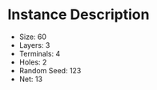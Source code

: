 # Instance Description

* Size: 60
* Layers: 3
* Terminals: 4
* Holes: 2
* Random Seed: 123
* Net: 13

